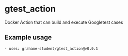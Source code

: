 # gtest_action
Docker Action that can build and execute Googletest cases

## Example usage
``` shell
- uses: grahame-student/gtest_action@v0.0.1
```
